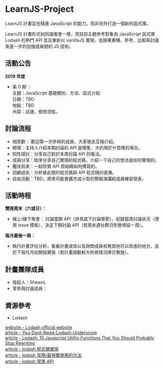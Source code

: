 # LearnJS-Project

LearnJS 計畫旨在精進 JavaScript 的能力，而非另外打造一個新的函式庫。

LearnJS 計畫形式如同讀書會一樣，而目前主題參考對象為 JavaScript 函式庫 Lodash 的熱門 API 並且重新以 vanillaJS 實現，並接著重構、參考、比較與討論來進一步的加強成員間的 JS 技術。

## 活動公告

**2019 年度** <br>
- 第 0 期 ：<br>
  主題：JavaScript 基礎類別、方法、函式介紹 <br>
  日期：TBD <br>
  地點：TBD <br>
  內容：試運，檢視流程。 <br>

## 討論流程

- 相見歡： 歡迎第一次參與的成員，大家彼此互相介紹。
- 開場：主持人介紹本期討論的 API 是哪隻，大約用於什麼樣的場合。
- 知性探討：分享自己對於本周討論 API 的看法。
- 成員分享：依序分享自己實現的程式碼，介紹一下自己的想法是如何實現的。
- 鑑往知來：一起欣賞 API 原始碼如何撰寫的。
- 回顧過去：分析彼此間的程式碼與 API 程式碼的差異。
- 自由活動：TBD，將來可能會擴充成小型的簡報演講給成員練習發表。

## 活動時程 

**雙周周末（六或日）：**
- 線上/線下聚會： 討論當期 API（詳見底下討論章節）、紀錄當周討論狀況（使用 issue 模板）、決定下期討論 API（若周末遇社群日則會順延一周）。

**每月最後一周：**
- 執行計畫評估分析，看看計畫成效以及詢問成員有無其他可以改進的地方，並於下個月月初開始實施（若計畫調動較大則視情況擇日實施）。


## 計畫團隊成員

- 發起人：ShawnL
- 曾參與討論成員：


## 資源參考

- Lodash

[website - Lodash official website](https://lodash.com/docs/4.17.15)<br>
[article - You-Dont-Need-Lodash-Underscore](https://github.com/you-dont-need/You-Dont-Need-Lodash-Underscore)<br>
[article - Lodash: 10 Javascript Utility Functions That You Should Probably Stop Rewriting](https://colintoh.com/blog/lodash-10-javascript-utility-functions-stop-rewriting)<br>
[article - lodash 程式碼實現](https://siddharam.com.tw/post/20190423/)<br>
[article - lodash 常用/最频繁使用的方法](https://blog.csdn.net/Embrace924/article/details/80757854)<br>
[article - lodash 常用 API](https://blog.poetries.top/2018/12/06/lodash-api/)<br>

